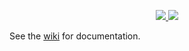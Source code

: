 <p align="center">
  <a href="https://travis-ci.org/aisapatino/sjfnw">
    <img src="https://travis-ci.org/aisapatino/sjfnw.svg?branch=master">
  </a>
  <a href="https://codecov.io/github/aisapatino/sjfnw?branch=master">
    <img src="https://codecov.io/github/aisapatino/sjfnw/coverage.svg?branch=master">
  </a>
</p>

See the [wiki](https://github.com/aisapatino/sjfnw/wiki) for documentation.
